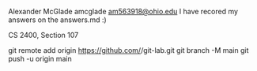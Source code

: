 Alexander McGlade
amcglade
am563918@ohio.edu
 I have recored my answers on the answers.md :)

CS 2400, Section 107

git remote add origin https://github.com/<amcglade>/git-lab.git
git branch -M main
git push -u origin main
